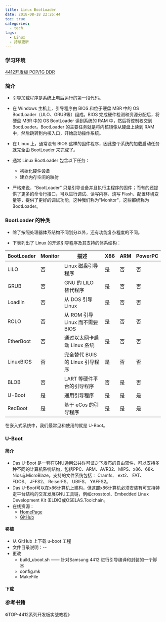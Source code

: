 ```yaml
---
title: Linux BootLoader
date: 2018-08-18 22:26:44
toc: true
categories:
  - tech
tags:
  - Linux
  - 持续更新
---
```


### 学习环境

[4412开发板 POP/1G DDR](https://item.taobao.com/item.htm?spm=a1z09.2.0.0.802a2e8dPjyDS3&id=38712193806&_u=i1nungt958cc)

### 简介

* 引导加载程序是系统上电后运行的第一段代码。
* 在 Windows 主机上，引导程序由 BIOS 和位于硬盘 MBR 中的 OS BootLoader（LILO、GRUB等）组成。BIOS 完成硬件检测和资源分配后，将硬盘 MBR 中的 OS BootLoader 读到系统的 RAM 中，然后将控制权交到 BootLoader。BootLoader 的主要任务就是将内核镜像从硬盘上读到 RAM 中，然后跳转到内核入口，开始启动操作系统。
* 在 Linux 上，通常没有 BIOS 这样的固件程序，因此整个系统的加载启动任务就完全由 BootLoader 来完成了。

* 通常 Linux BootLoader 包含以下任务：
  * 初始化硬件设备
  * 建立内存空间的映射

* 严格来说，“BootLoader” 只是引导设备并且执行主程序的固件；而有的还提供了更多的命令行接口，可以进行调试、读写内存、烧写 Flash、配置环境变量等，提供了更好的调试功能，这种我们称为"Monitor"，这些都统称为 BootLoader。

<!--more-->
### BootLoader 的种类
* 除了按照处理器体系结构不同划分以外，还有功能复杂程度的不同。

* 下表列出了 Linux 的开源引导程序及其支持的体系结构：

| BootLoader | Monitor | 描述                            | X86  | ARM  | PowerPC |
| ---------- | ------- | ------------------------------- | ---- | ---- | ------- |
| LILO       | 否      | Linux 磁盘引导程序              | 是   | 否   | 否      |
| GRUB       | 否      | GNU 的 LILO 替代程序            | 是   | 否   | 否      |
| Loadlin    | 否      | 从 DOS 引导 Linux               | 是   | 否   | 否      |
| ROLO       | 否      | 从 ROM 引导 Linux 而不需要 BIOS | 是   | 否   | 否      |
| EtherBoot  | 否      | 通过以太网卡启动 Linux 系统     | 是   | 否   | 否      |
| LinuxBIOS  | 否      | 完全替代 BUIS 的 Linux 引导程序 | 是   | 否   | 否      |
| BLOB       | 否      | LART 等硬件平台的引导程序       | 否   | 是   | 否      |
| U-Boot     | 是      | 通用引导程序                    | 是   | 是   | 是      |
| RedBoot    | 是      | 基于 eCos 的引导程序            | 是   | 是   | 是      |

  在嵌入式系统中，我们最常见和使用的就是 U-Boot。



### U-Boot
#### 简介
* Das U-Boot 是一套在GNU通用公共许可证之下发布的自由软件，可以支持多种不同的计算机系统结构，包括PPC、ARM、AVR32、MIPS、x86、68k、Nios与MicroBlaze。支持的文件系统包括： Cramfs、 ext2、 FAT、 FDOS、 JFFS2、 ReiserFS、 UBIFS、 YAFFS2。
* Das U-Boot可以在x86计算机上建构，但这部x86计算机必须安装有可支持特定平台结构的交互发展GNU工具链，例如crosstool、Embedded Linux Development Kit (ELDK)或OSELAS.Toolchain。
* 在线资源：
  * [HomePage](http://www.denx.de/wiki/U-Boot/WebHome)
  * [GitHub](https://github.com/u-boot/u-boot)

#### 移植

* 从 GitHub 上下载 u-boot 工程
* 文件目录说明：--
* 更改
  * build_uboot.sh —— 针对Samsung 4412 进行引导编译和封装的一个脚本
  * config.mk
  * MakeFile

#### 下载




### 参考书籍

《iTOP-4412系列开发板实战教程》